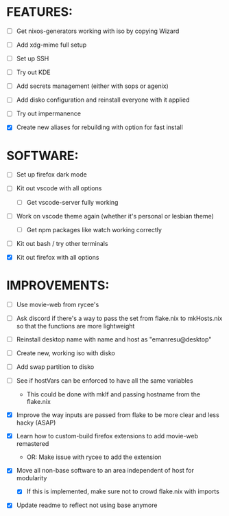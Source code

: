 # FEATURES:

- [ ] Get nixos-generators working with iso by copying Wizard
- [ ] Add xdg-mime full setup
- [ ] Set up SSH
- [ ] Try out KDE

- [ ] Add secrets management (either with sops or agenix)
- [ ] Add disko configuration and reinstall everyone with it applied
- [ ] Try out impermanence

- [x] Create new aliases for rebuilding with option for fast install


# SOFTWARE:
- [ ] Set up firefox dark mode
- [ ] Kit out vscode with all options
    - [ ] Get vscode-server fully working

- [ ] Work on vscode theme again (whether it's personal or lesbian theme)
    - [ ] Get npm packages like watch working correctly


- [ ] Kit out bash / try other terminals
- [x] Kit out firefox with all options


# IMPROVEMENTS:
- [ ] Use movie-web from rycee's

- [ ] Ask discord if there's a way to pass the set from flake.nix to mkHosts.nix so that the functions are more lightweight

- [ ] Reinstall desktop name with name and host as "emanresu@desktop"

- [ ] Create new, working iso with disko
- [ ] Add swap partition to disko

- [ ] See if hostVars can be enforced to have all the same variables
    - This could be done with mkIf and passing hostname from the flake.nix

- [x] Improve the way inputs are passed from flake to be more clear and less hacky (ASAP)
- [x] Learn how to custom-build firefox extensions to add movie-web remastered
    - OR: Make issue with rycee to add the extension

- [x] Move all non-base software to an area independent of host for modularity
    - [x] If this is implemented, make sure not to crowd flake.nix with imports

- [x] Update readme to reflect not using base anymore